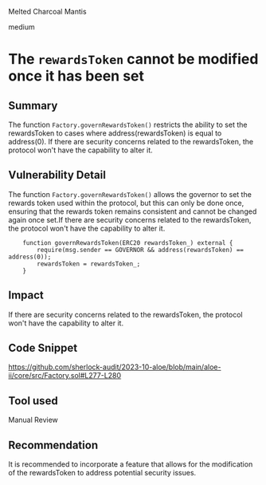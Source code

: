 Melted Charcoal Mantis

medium

# The `rewardsToken` cannot be modified once it has been set
## Summary
The function `Factory.governRewardsToken()` restricts the ability to set the rewardsToken to cases where address(rewardsToken) is equal to address(0). If there are security concerns related to the rewardsToken, the protocol won't have the capability to alter it.

## Vulnerability Detail
The function `Factory.governRewardsToken()` allows the governor to set the rewards token used within the protocol, but this can only be done once, ensuring that the rewards token remains consistent and cannot be changed again once set.If there are security concerns related to the rewardsToken, the protocol won't have the capability to alter it.
```solidity
    function governRewardsToken(ERC20 rewardsToken_) external {
        require(msg.sender == GOVERNOR && address(rewardsToken) == address(0));
        rewardsToken = rewardsToken_;
    }

```
## Impact
If there are security concerns related to the rewardsToken, the protocol won't have the capability to alter it.
## Code Snippet
https://github.com/sherlock-audit/2023-10-aloe/blob/main/aloe-ii/core/src/Factory.sol#L277-L280
## Tool used

Manual Review

## Recommendation
 It is recommended to incorporate a feature that allows for the modification of the rewardsToken to address potential security issues.
